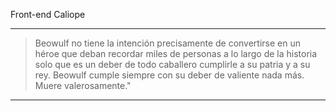 
Front-end Caliope

___________________________________________________________________
> Beowulf no tiene la intención precisamente de convertirse en un
> héroe que deban recordar miles de personas a lo largo de la
> historia solo que es un deber de todo caballero cumplirle a su
> patria y a su rey. Beowulf cumple siempre con su deber de valiente
> nada más. Muere valerosamente."
___________________________________________________________________

